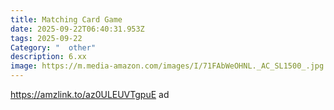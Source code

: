 ```yaml
---
title: Matching Card Game
date: 2025-09-22T06:40:31.953Z
tags: 2025-09-22
Category: "  other"
description: 6.xx
image: https://m.media-amazon.com/images/I/71FAbWeOHNL._AC_SL1500_.jpg
---
```

https://amzlink.to/az0ULEUVTgpuE  ad